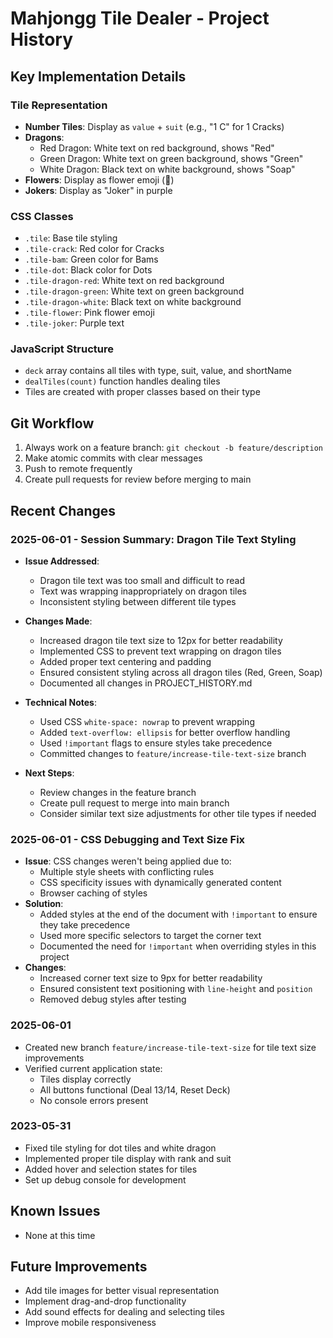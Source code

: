 # Mahjongg Tile Dealer - Project History

## Key Implementation Details

### Tile Representation
- **Number Tiles**: Display as `value` + `suit` (e.g., "1 C" for 1 Cracks)
- **Dragons**: 
  - Red Dragon: White text on red background, shows "Red"
  - Green Dragon: White text on green background, shows "Green"
  - White Dragon: Black text on white background, shows "Soap"
- **Flowers**: Display as flower emoji (🌸)
- **Jokers**: Display as "Joker" in purple

### CSS Classes
- `.tile`: Base tile styling
- `.tile-crack`: Red color for Cracks
- `.tile-bam`: Green color for Bams
- `.tile-dot`: Black color for Dots
- `.tile-dragon-red`: White text on red background
- `.tile-dragon-green`: White text on green background
- `.tile-dragon-white`: Black text on white background
- `.tile-flower`: Pink flower emoji
- `.tile-joker`: Purple text

### JavaScript Structure
- `deck` array contains all tiles with type, suit, value, and shortName
- `dealTiles(count)` function handles dealing tiles
- Tiles are created with proper classes based on their type

## Git Workflow
1. Always work on a feature branch: `git checkout -b feature/description`
2. Make atomic commits with clear messages
3. Push to remote frequently
4. Create pull requests for review before merging to main

## Recent Changes

### 2025-06-01 - Session Summary: Dragon Tile Text Styling
- **Issue Addressed**:
  - Dragon tile text was too small and difficult to read
  - Text was wrapping inappropriately on dragon tiles
  - Inconsistent styling between different tile types

- **Changes Made**:
  - Increased dragon tile text size to 12px for better readability
  - Implemented CSS to prevent text wrapping on dragon tiles
  - Added proper text centering and padding
  - Ensured consistent styling across all dragon tiles (Red, Green, Soap)
  - Documented all changes in PROJECT_HISTORY.md

- **Technical Notes**:
  - Used CSS `white-space: nowrap` to prevent wrapping
  - Added `text-overflow: ellipsis` for better overflow handling
  - Used `!important` flags to ensure styles take precedence
  - Committed changes to `feature/increase-tile-text-size` branch

- **Next Steps**:
  - Review changes in the feature branch
  - Create pull request to merge into main branch
  - Consider similar text size adjustments for other tile types if needed

### 2025-06-01 - CSS Debugging and Text Size Fix
- **Issue**: CSS changes weren't being applied due to:
  - Multiple style sheets with conflicting rules
  - CSS specificity issues with dynamically generated content
  - Browser caching of styles
- **Solution**:
  - Added styles at the end of the document with `!important` to ensure they take precedence
  - Used more specific selectors to target the corner text
  - Documented the need for `!important` when overriding styles in this project
- **Changes**:
  - Increased corner text size to 9px for better readability
  - Ensured consistent text positioning with `line-height` and `position`
  - Removed debug styles after testing

### 2025-06-01
- Created new branch `feature/increase-tile-text-size` for tile text size improvements
- Verified current application state:
  - Tiles display correctly
  - All buttons functional (Deal 13/14, Reset Deck)
  - No console errors present

### 2023-05-31
- Fixed tile styling for dot tiles and white dragon
- Implemented proper tile display with rank and suit
- Added hover and selection states for tiles
- Set up debug console for development

## Known Issues
- None at this time

## Future Improvements
- Add tile images for better visual representation
- Implement drag-and-drop functionality
- Add sound effects for dealing and selecting tiles
- Improve mobile responsiveness
